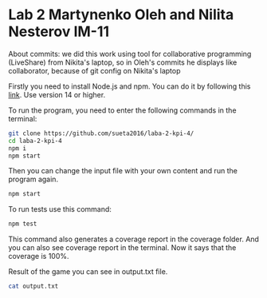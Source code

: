 # Lab 2 Martynenko Oleh and Nilita Nesterov IM-11

About commits: we did this work using tool for collaborative programming (LiveShare) from Nikita's laptop, so in Oleh's commits he displays like collaborator, because of git config on Nikita's laptop

Firstly you need to install Node.js and npm. You can do it by following this [link](https://nodejs.org/en/download/).
Use version 14 or higher.

To run the program, you need to enter the following commands in the terminal:
```bash
git clone https://github.com/sueta2016/laba-2-kpi-4/
cd laba-2-kpi-4
npm i
npm start
```
Then you can change the input file with your own content and run the program again.
```bash
npm start
```
To run tests use this command:
```bash
npm test
```
This command also generates a coverage report in the coverage folder. And you can also see coverage report in the terminal.
Now it says that the coverage is 100%.

Result of the game you can see in output.txt file.
```bash
cat output.txt
```
